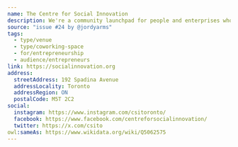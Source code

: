 ```yaml
---
name: The Centre for Social Innovation
description: We're a community launchpad for people and enterprises who are proving that solutions are possible. The CSI community is home to over 1,000 nonprofits, charities, and social ventures that employ over 3,000 people and generate combined annual revenues of around $250 million.
source: "issue #24 by @jordyarms"
tags:
  - type/venue
  - type/coworking-space
  - for/entrepreneurship
  - audience/entrepreneurs
link: https://socialinnovation.org
address:
  streetAddress: 192 Spadina Avenue
  addressLocality: Toronto
  addressRegion: ON
  postalCode: M5T 2C2
social:
  instagram: https://www.instagram.com/csitoronto/
  facebook: https://www.facebook.com/centreforsocialinnovation/
  twitter: https://x.com/csito
owl:sameAs: https://www.wikidata.org/wiki/Q5062575
---
```

